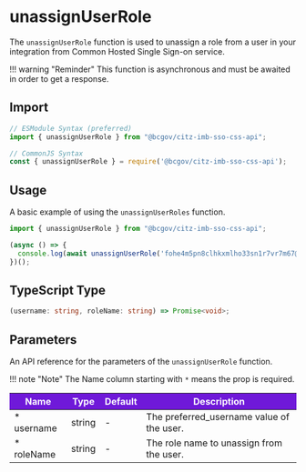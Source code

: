 # unassignUserRole

The `unassignUserRole` function is used to unassign a role from a user in your integration from Common Hosted Single Sign-on service. 

!!! warning "Reminder"
    This function is asynchronous and must be awaited in order to get a response.

## Import

```JavaScript
// ESModule Syntax (preferred)
import { unassignUserRole } from "@bcgov/citz-imb-sso-css-api";

// CommonJS Syntax
const { unassignUserRole } = require('@bcgov/citz-imb-sso-css-api');
```

## Usage

A basic example of using the `unassignUserRoles` function.

```JavaScript
import { unassignUserRole } from "@bcgov/citz-imb-sso-css-api";

(async () => {
  console.log(await unassignUserRole('fohe4m5pn8clhkxmlho33sn1r7vr7m67@idir', 'Admin'));
})();
```

## TypeScript Type

```TypeScript
(username: string, roleName: string) => Promise<void>;
```

## Parameters

An API reference for the parameters of the `unassignUserRole` function.

!!! note "Note"
    The Name column starting with `*` means the prop is required.

<table>
  <!-- Table columns -->
  <thead>
    <tr>
      <th style="background: #6f19d9; color: white;">Name</th>
      <th style="background: #6f19d9; color: white;">Type</th>
      <th style="background: #6f19d9; color: white;">Default</th>
      <th style="background: #6f19d9; color: white;">Description</th>
    </tr>
  </thead>

  <!-- Table rows -->
  <tbody>
    <tr>
      <td>* username</td>
      <td>string</td>
      <td>-</td>
      <td>The preferred_username value of the user.</td>
    </tr>
    <tr>
      <td>* roleName</td>
      <td>string</td>
      <td>-</td>
      <td>The role name to unassign from the user.</td>
    </tr>
  </tbody>
</table>
